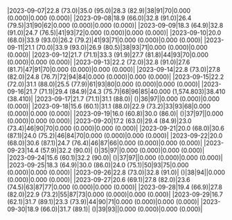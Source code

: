 |2023-09-07|22.8 (73.0)|35.0 (95.0)|28.3 (82.9)|38|91|70|0.000 (0.000)|0.000 (0.000)|
|2023-09-08|18.9 (66.0)|32.8 (91.0)|26.4 (79.5)|31|90|62|0.000 (0.000)|0.000 (0.000)|
|2023-09-09|18.3 (64.9)|32.8 (91.0)|24.7 (76.5)|41|93|72|0.000 (0.000)|0.000 (0.000)|
|2023-09-10|20.0 (68.0)|33.9 (93.0)|26.2 (79.2)|41|93|71|0.000 (0.000)|0.000 (0.000)|
|2023-09-11|21.1 (70.0)|33.9 (93.0)|26.9 (80.5)|38|93|71|0.000 (0.000)|0.000 (0.000)|
|2023-09-12|21.7 (71.1)|33.3 (91.9)|27.7 (81.8)|44|93|70|0.000 (0.000)|0.000 (0.000)|
|2023-09-13|22.2 (72.0)|32.8 (91.0)|27.6 (81.7)|47|91|70|0.000 (0.000)|0.000 (0.000)|
|2023-09-14|22.8 (73.0)|27.8 (82.0)|24.8 (76.7)|72|94|84|0.000 (0.000)|0.000 (0.000)|
|2023-09-15|22.2 (72.0)|31.1 (88.0)|25.5 (77.9)|61|93|80|0.000 (0.000)|0.000 (0.000)|
|2023-09-16|21.7 (71.1)|29.4 (84.9)|24.3 (75.7)|68|96|85|40.000 (1,574.803)|38.410 (38.410)|
|2023-09-17|21.7 (71.1)|31.1 (88.0)| ()|36|97||0.000 (0.000)|0.000 (0.000)|
|2023-09-18|15.6 (60.1)|31.1 (88.0)|22.9 (73.2)|33|93|68|0.000 (0.000)|0.000 (0.000)|
|2023-09-19|16.0 (60.8)|30.0 (86.0)| ()|37|97||0.000 (0.000)|0.000 (0.000)|
|2023-09-20|17.2 (63.0)|29.4 (84.9)|23.0 (73.4)|46|90|70|0.000 (0.000)|0.000 (0.000)|
|2023-09-21|20.0 (68.0)|30.6 (87.1)|24.0 (75.2)|46|84|70|0.000 (0.000)|0.000 (0.000)|
|2023-09-22|20.0 (68.0)|30.6 (87.1)|24.7 (76.4)|46|87|66|0.000 (0.000)|0.000 (0.000)|
|2023-09-23|14.4 (57.9)|32.2 (90.0)| ()|35|97||0.000 (0.000)|0.000 (0.000)|
|2023-09-24|15.6 (60.1)|32.2 (90.0)| ()|37|97||0.000 (0.000)|0.000 (0.000)|
|2023-09-25|18.3 (64.9)|30.0 (86.0)|24.0 (75.1)|50|93|75|0.000 (0.000)|0.000 (0.000)|
|2023-09-26|22.8 (73.0)|32.8 (91.0)| ()|38|94||0.000 (0.000)|0.000 (0.000)|
|2023-09-27|20.6 (69.1)|27.8 (82.0)|23.6 (74.5)|63|87|77|0.000 (0.000)|0.000 (0.000)|
|2023-09-28|19.4 (66.9)|27.8 (82.0)|22.9 (73.2)|55|87|73|0.000 (0.000)|0.000 (0.000)|
|2023-09-29|16.7 (62.1)|31.7 (89.1)|23.3 (73.9)|44|90|71|0.000 (0.000)|0.000 (0.000)|
|2023-09-30|18.9 (66.0)|31.7 (89.1)| ()|39|93||0.000 (0.000)|0.000 (0.000)|
